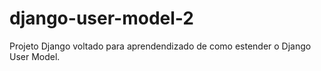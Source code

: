 # django-user-model-2

Projeto Django voltado para aprendendizado de como estender o Django User Model.
